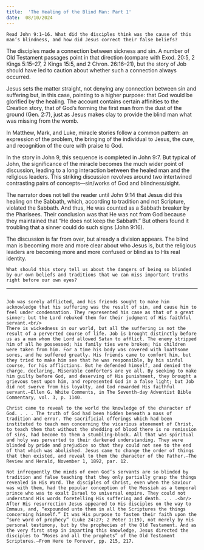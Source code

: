 ```yaml
---
title:  'The Healing of the Blind Man: Part 1'
date:  08/10/2024
---
```


`Read John 9:1–16. What did the disciples think was the cause of this man’s blindness, and how did Jesus correct their false beliefs?`

The disciples made a connection between sickness and sin. A number of Old Testament passages point in that direction (compare with Exod. 20:5, 2 Kings 5:15–27, 2 Kings 15:5, and 2 Chron. 26:16–21), but the story of Job should have led to caution about whether such a connection always occurred.

Jesus sets the matter straight, not denying any connection between sin and suffering but, in this case, pointing to a higher purpose: that God would be glorified by the healing. The account contains certain affinities to the Creation story, that of God’s forming the first man from the dust of the ground (Gen. 2:7), just as Jesus makes clay to provide the blind man what was missing from the womb.

In Matthew, Mark, and Luke, miracle stories follow a common pattern: an expression of the problem, the bringing of the individual to Jesus, the cure, and recognition of the cure with praise to God.

In the story in John 9, this sequence is completed in John 9:7. But typical of John, the significance of the miracle becomes the much wider point of discussion, leading to a long interaction between the healed man and the religious leaders. This striking discussion revolves around two intertwined contrasting pairs of concepts—sin/works of God and blindness/sight.

The narrator does not tell the reader until John 9:14 that Jesus did this healing on the Sabbath, which, according to tradition and not Scripture, violated the Sabbath. And thus, He was counted as a Sabbath breaker by the Pharisees. Their conclusion was that He was not from God because they maintained that “He does not keep the Sabbath.” But others found it troubling that a sinner could do such signs (John 9:16).

The discussion is far from over, but already a division appears. The blind man is becoming more and more clear about who Jesus is, but the religious leaders are becoming more and more confused or blind as to His real identity.

`What should this story tell us about the dangers of being so blinded by our own beliefs and traditions that we can miss important truths right before our own eyes?`

---

```=Additional Reading: Selected Quotes from Ellen G. White

Job was sorely afflicted, and his friends sought to make him acknowledge that his suffering was the result of sin, and cause him to feel under condemnation. They represented his case as that of a great sinner; but the Lord rebuked them for their judgment of His faithful servant.<br/>
There is wickedness in our world, but all the suffering is not the result of a perverted course of life. Job is brought distinctly before us as a man whom the Lord allowed Satan to afflict. The enemy stripped him of all he possessed; his family ties were broken; his children were taken from him. For a time his body was covered with loathsome sores, and he suffered greatly. His friends came to comfort him, but they tried to make him see that he was responsible, by his sinful course, for his afflictions. But he defended himself, and denied the charge, declaring, Miserable comforters are ye all. By seeking to make him guilty before God, and deserving of His punishment, they brought a grievous test upon him, and represented God in a false light; but Job did not swerve from his loyalty, and God rewarded His faithful servant.—Ellen G. White Comments, in The Seventh-day Adventist Bible Commentary, vol. 3, p. 1140.

Christ came to reveal to the world the knowledge of the charac­ter of God. . . . The truth of God had been hidden beneath a mass of tradition and error. The sacrificial offerings which had been instituted to teach men concerning the vicarious atonement of Christ, to teach them that without the shedding of blood there is no remission of sins, had become to them a stumbling-block. All that was spiritual and holy was perverted to their darkened understanding. They were blinded by pride and prejudice so that they could not see to the end of that which was abolished. Jesus came to change the order of things that then existed, and reveal to them the character of the Father.—The Review and Herald, November 1, 1892, par. 12.

Not infrequently the minds of even God’s servants are so blinded by tradition and false teaching that they only partially grasp the things revealed in His Word. The disciples of Christ, even when the Saviour was with them, had the popular conception of the Messiah as a temporal prince who was to exalt Israel to universal empire. They could not understand His words foretelling His suffering and death. . . .<br/>
After His resurrection Jesus appeared to His disciples on the way to Emmaus, and, “expounded unto them in all the Scriptures the things concerning himself.” It was His purpose to fasten their faith upon the “sure word of prophecy” (Luke 24:27; 2 Peter 1:19), not merely by His personal testimony, but by the prophecies of the Old Testament. And as the very first step in imparting this knowledge, Jesus directed the disciples to “Moses and all the prophets” of the Old Testament Scriptures.—From Here to Forever, pp. 215, 217.
```